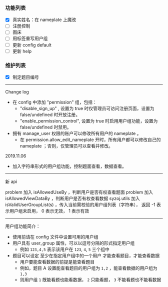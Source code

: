 ### 功能列表

- [x] 真实姓名：在 nameplate 上魔改
- [ ] 注册控制
- [ ] 图床
- [ ] 用标签重写用户组
- [ ] 更新 config default
- [ ] 更新 help

### 维护列表

- [x] 制定题目编号


---

Change log

- 在 config 中添加 "permission" 组，包括：
  - "disable_sign_up" , 设置为 true 时仅管理员可访问注册页面，设置为 false/undefined 时开放注册。
  - "enable_permission_control", 设置为 true 时启用用户组功能，设置为 false/undefined 时禁用。
- 拥有 manage_user 权限的账户可以修改所有用户的 nameplate 。
  - 在 permission.allow_edit_nameplate 开时，所有用户都可以修改自己的 nameplate ；否则，仅管理员可以查看并修改。

2019.11.06

- 加入字符串形式的用户组功能，控制题面查看，数据查看。

---

新 api

problem 加入 isAllowedUseBy ，判断用户是否有权查看题面
problem 加入 isAllowedViewDataBy ，判断用户是否有权查看数据
syzoj.utils 加入 isValidUserGroupList(s) ，传入当前需校验的用户组列表（字符串），
    返回 -1 表示用户组未启用， 0 表示无效， 1 表示有效

---

用户组功能简介：
- 使用前请在 config 文件中设置可用的用户组
- 用户具有 user_group 属性，可以以逗号分隔的形式指定用户组
  - 例如 `123,4,5` 表示该用户在 `123`, `4`, `5` 三个组中
- 题目可以设定 至少在指定用户组中的一个用户 才能查看题目，才能查看数据
  - 用户要能查看数据的前提是能查看题目
  - 例如，题目 A 设置能查看题目的用户组为 `1,2` ，能查看数据的用户组为 `1,3`
  - 则用户组 `1` 既能看题也能看数据， `2` 只能看题， `3` 不能看题也不能看数据